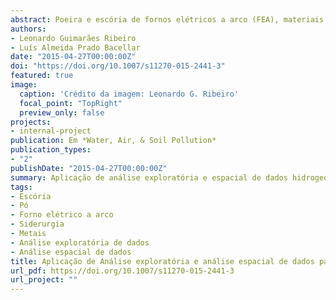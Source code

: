 ```yaml
---
abstract: Poeira e escória de fornos elétricos a arco (FEA), materiais que possuem metais elevados na sua composição, foram descartados indevidamente em uma siderúrgica industrial local entre 1963 e 1999. Investigações identificaram concentrações anômalas de metais nas águas subterrâneas locais, mas não conseguiram correlacionar tais anormalidades ao material descartado ou a processos geoquímicos naturais. Com o objetivo de identificar a origemde tais anormalidades, aplicou-se a metodologia de análise exploratória e espacial de dados (EDA-SDA) a um conjunto de dados hidrogeoquímicos obtidos a partir de 5 campanhas de amostragem em 32 poços de monitoramento de águas subterrâneas instalados a montante e a jusante da área afetada pelo atividades siderúrgicas. Mapas boxplot elaborados a partir de dados log-transformados de Eh vs. pH identificaram que poços sob a influência de depósitos de escória nas cavidades topográficas apresentaram menor potencial de Eh, maior condutividade elétrica e pH, quando comparados poços em áreas côncavas da área pesquisada. Os mapas de distribuição de metais mostraram que Al, Ca, K, Mg, Na, e Sr eram consistentemente mais altos em cavidades topográficas enquanto as concentrações de Co, Cu, Cr e Li foram maiores em áreas próximas à antiga fábrica de aço, localizada na área topográfica convexa. Ba, Fe, Mn e Zn, indicadores importantes escória de EAF e pó, foram observados em ambas formações. A análise cluster de variáveis foi capaz de capturar as relações entre metais e, assim, validar a log-normalizada de dados, que foi utilizada na análise cluster dos poços. O agrupamento pelo algoritmo Mclust realizado por dois e três grupos permitiu a distinção entre localidades que receberam aporte de metais do pó ou escória daquelas não influenciada por qualquer resíduo. O artigo demonstra que a EDA-SDA é um método eficaz para identificar áreas sob a influência da contaminação por atividades industriais de áreas não afetadas por contaminação antropogênica.
authors:
- Leonardo Guimarães Ribeiro
- Luís Almeida Prado Bacellar
date: "2015-04-27T00:00:00Z"
doi: "https://doi.org/10.1007/s11270-015-2441-3"
featured: true
image:
  caption: 'Crédito da imagem: Leonardo G. Ribeiro'
  focal_point: "TopRight"
  preview_only: false
projects:
- internal-project
publication: Em *Water, Air, & Soil Pollution*
publication_types:
- "2"
publishDate: "2015-04-27T00:00:00Z"
summary: Aplicação de análise exploratória e espacial de dados hidrogeoquímicos para identificação de contaminação pretéria de metais 
tags:
- Escória
- Pó
- Forno elétrico a arco
- Siderurgia
- Metais
- Análise exploratória de dados
- Análise espacial de dados
title: Aplicação de Análise exploratória e análise espacial de dados para investigação de contaminação de metais na água subterrânea provenientes de escória e pó de forno elétrico a arco
url_pdf: https://doi.org/10.1007/s11270-015-2441-3
url_project: ""
---
```

